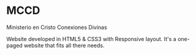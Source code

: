 MCCD
====

Ministerio en Cristo Conexiones Divinas

Website developed in HTML5 & CSS3 with Responsive layout. It's a one-paged website that fits all there needs.
